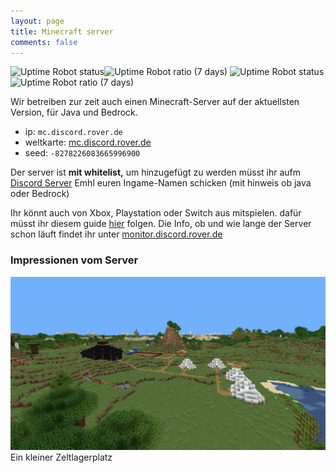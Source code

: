```yaml
---
layout: page
title: Minecraft server
comments: false
---
```

![Uptime Robot status](https://img.shields.io/uptimerobot/status/m789100833-1f06993b60e5fa76d7dc0917?label=Minecraft%20Server&style=for-the-badge)![Uptime Robot ratio (7 days)](https://img.shields.io/uptimerobot/ratio/7/m789100833-1f06993b60e5fa76d7dc0917?style=for-the-badge) ![Uptime Robot status](https://img.shields.io/uptimerobot/status/m789089639-175db0f93995dff92e137864?label=Server%20Map&style=for-the-badge)![Uptime Robot ratio (7 days)](https://img.shields.io/uptimerobot/ratio/7/m789089639-175db0f93995dff92e137864?style=for-the-badge)

Wir betreiben zur zeit auch einen Minecraft-Server auf der aktuellsten Version, für Java und Bedrock.
 
- ip: `mc.discord.rover.de`
- weltkarte: [mc.discord.rover.de](http://mc.discord.rover.de)
- seed: `-8278226083665996900`

Der server ist **mit whitelist,** um hinzugefügt zu werden müsst ihr aufm [Discord Server](rover.de/discord) Emhl euren Ingame-Namen schicken (mit hinweis ob java oder Bedrock)

Ihr könnt auch von Xbox, Playstation oder Switch aus mitspielen.
dafür müsst ihr diesem guide [hier](https://github.com/Pugmatt/BedrockConnect) folgen.
Die Info, ob und wie lange der Server schon läuft findet ihr unter [monitor.discord.rover.de](http://monitor.discord.rover.de/)


### Impressionen vom Server

![Lagerplatz](/assets/img/Lagerplatz.png)
Ein kleiner Zeltlagerplatz
